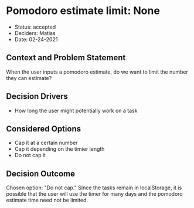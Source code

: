 # Pomodoro estimate limit: None

* Status: accepted
* Deciders: Matias
* Date: 02-24-2021

## Context and Problem Statement

When the user inputs a pomodoro estimate, do we want to limit the number they can estimate?

## Decision Drivers

* How long the user might potentially work on a task

## Considered Options

* Cap it at a certain number
* Cap it depending on the timier length
* Do not cap it

## Decision Outcome

Chosen option: "Do not cap." SInce the tasks remain in localStorage, it is possible that the user will use the timer for many days and the pomodoro estimate time need not be limited.